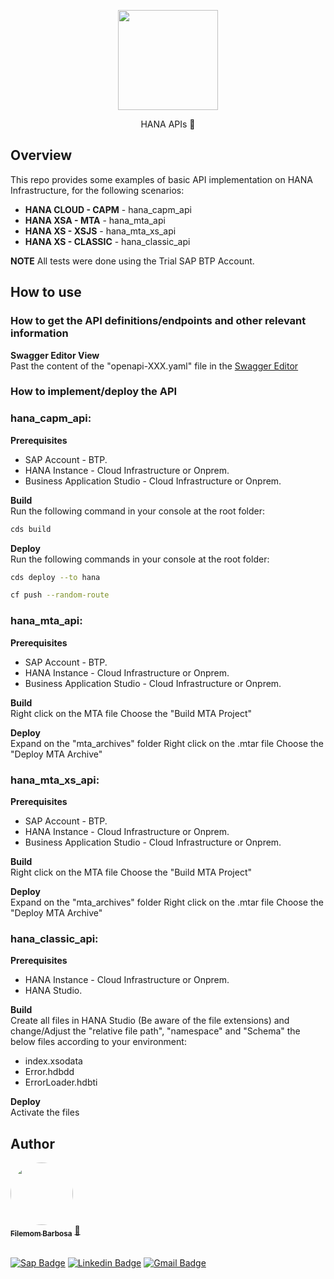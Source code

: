 <p align="center">
  <a href="#">
    <img src="https://cdn-icons-png.flaticon.com/512/627/627558.png" width="160" height="160" alt="" />
  </a>
</p>

<p align="center">HANA APIs 🚀</p>


## Overview
This repo provides some examples of basic API implementation on HANA Infrastructure, for the following scenarios:

- **HANA CLOUD - CAPM** - hana_capm_api
- **HANA XSA - MTA** - hana_mta_api
- **HANA XS - XSJS** - hana_mta_xs_api
- **HANA XS - CLASSIC** - hana_classic_api

**NOTE** All tests were done using the Trial SAP BTP Account.

## How to use

### How to get the API definitions/endpoints and other relevant information
**Swagger Editor View**   
Past the content of the "openapi-XXX.yaml" file in the <a href="https://editor.swagger.io/#" target="_blank"> Swagger Editor </a>

### How to implement/deploy the API

### hana_capm_api:
**Prerequisites**
- SAP Account - BTP.
- HANA Instance - Cloud Infrastructure or Onprem.
- Business Application Studio - Cloud Infrastructure or Onprem.

**Build**  
Run the following command in your console at the root folder:
```bash
cds build 	
```
**Deploy**  
Run the following commands in your console at the root folder:
```bash
cds deploy --to hana
```

```bash
cf push --random-route
```

### hana_mta_api:
**Prerequisites**
- SAP Account - BTP.
- HANA Instance - Cloud Infrastructure or Onprem.
- Business Application Studio - Cloud Infrastructure or Onprem.

**Build**  
Right click on the MTA file
Choose the "Build MTA Project"

**Deploy**  
Expand on the "mta_archives" folder 
Right click on the .mtar file
Choose the "Deploy MTA Archive"

### hana_mta_xs_api:
**Prerequisites**
- SAP Account - BTP.
- HANA Instance - Cloud Infrastructure or Onprem.
- Business Application Studio - Cloud Infrastructure or Onprem.

**Build**  
Right click on the MTA file
Choose the "Build MTA Project"

**Deploy**  
Expand on the "mta_archives" folder 
Right click on the .mtar file
Choose the "Deploy MTA Archive"

### hana_classic_api:
**Prerequisites**
- HANA Instance - Cloud Infrastructure or Onprem.
- HANA Studio.

**Build**  
Create all files in HANA Studio (Be aware of the file extensions) and change/Adjust the "relative file path", "namespace" and "Schema" the below files according to your environment:  
- index.xsodata 
- Error.hdbdd
- ErrorLoader.hdbti

**Deploy**  
Activate the files

## Author

<a href="https://www.linkedin.com/in/filemomb/">
 <img style="border-radius: 50%;" src="https://avatars.services.sap.com/images/filemombarbosa.png" width="100px;" alt=""/>
 <br />
 <sub><b>Filemom Barbosa</b></sub></a> <a href="https://github.com/filemombarbosa title="Github">🚀</a>  <br /><br />

[![Sap Badge](https://img.shields.io/badge/-@filemombarbosa-1ca0f1?style=flat-square&labelColor=1ca0f1&logo=sap&logoColor=white&link=https://twitter.com/filemombarbosa)](https://people.sap.com/filemombarbosa) 
[![Linkedin Badge](https://img.shields.io/badge/-Filemom-blue?style=flat-square&logo=Linkedin&logoColor=white&link=https://www.linkedin.com/in/filemombarbosa/)](https://www.linkedin.com/in/filemomb/) 
[![Gmail Badge](https://img.shields.io/badge/-filemombarbosa@gmail.com-c14438?style=flat-square&logo=Gmail&logoColor=white&link=mailto:filemombarbosa@gmail.com)](mailto:filemombarbosa@gmail.com)